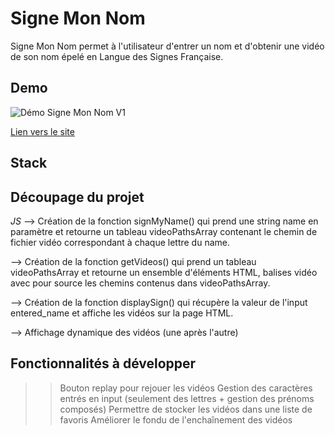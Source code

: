 
# Signe Mon Nom

Signe Mon Nom permet à l'utilisateur d'entrer un nom et d'obtenir une vidéo de son nom épelé en Langue des Signes Française.


## Demo

![Démo Signe Mon Nom V1](https://github.com/user-attachments/assets/f50df7ee-8272-409a-b973-9c72dc978b16)

[Lien vers le site](https://signe-mon-nom.vercel.app/)


## Stack



## Découpage du projet

_JS_
--> Création de la fonction signMyName() qui prend une string name en paramètre et retourne un tableau videoPathsArray contenant le chemin de fichier vidéo correspondant à chaque lettre du name.

--> Création de la fonction getVideos() qui prend un tableau videoPathsArray et retourne un ensemble d'éléments HTML, balises vidéo avec pour source les chemins contenus dans videoPathsArray.

--> Création de la fonction displaySign() qui récupère la valeur de l'input entered_name et affiche les vidéos sur la page HTML.

--> Affichage dynamique des vidéos (une après l'autre)

## Fonctionnalités à développer
>>Bouton replay pour rejouer les vidéos
>>Gestion des caractères entrés en input (seulement des lettres + gestion des prénoms composés)
>>Permettre de stocker les vidéos dans une liste de favoris
>>Améliorer le fondu de l'enchaînement des vidéos
